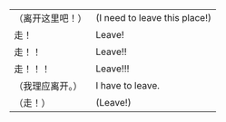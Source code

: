 |||
|---|---|
|（离开这里吧！）|(I need to leave this place!)|
|走！|Leave!|
|走！！|Leave!!|
|走！！！|Leave!!!|
|（我理应离开。）|I have to leave.|
|（走！）|(Leave!)|
